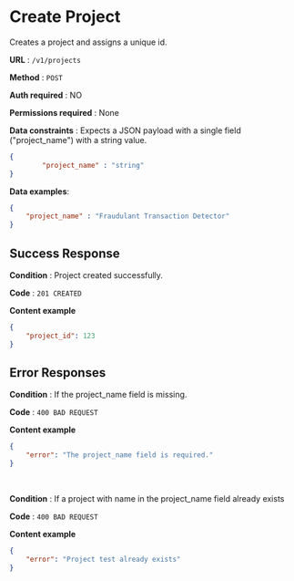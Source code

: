 # Create Project
Creates a project and assigns a unique id.

**URL** : `/v1/projects`

**Method** : `POST`

**Auth required** : NO

**Permissions required** : None

**Data constraints** : Expects a JSON payload with a single field ("project_name") with a string value.

```json
{
		"project_name" : "string"
}
```

**Data examples**:

```json
{
	"project_name" : "Fraudulant Transaction Detector"
}
```

## Success Response

**Condition** : Project created successfully.

**Code** : `201 CREATED`

**Content example**

```json
{
    "project_id": 123
}
```

## Error Responses

**Condition** : If the project\_name field is missing.

**Code** : `400 BAD REQUEST`

**Content example**

```json
{
    "error": "The project_name field is required."
}
```
<br>

**Condition** : If a project with name in the project\_name field already exists

**Code** : `400 BAD REQUEST`

**Content example**

```json
{
    "error": "Project test already exists"
}
```
